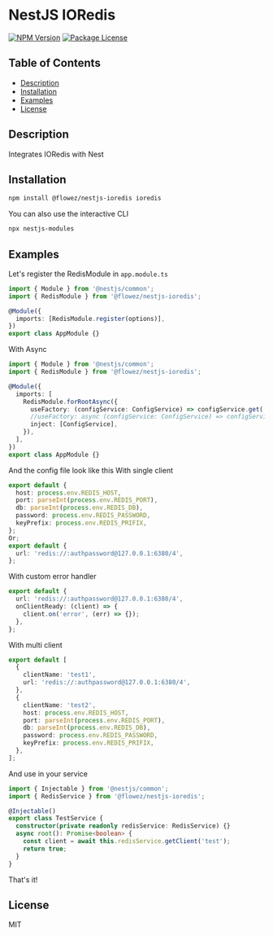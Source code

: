 # NestJS IORedis

<a href="https://www.npmjs.com/package/@flowez/nestjs-ioredis"><img src="https://img.shields.io/npm/v/@flowez/nestjs-ioredis.svg" alt="NPM Version" /></a>
<a href="https://www.npmjs.com/package/@flowez/nestjs-ioredis"><img src="https://img.shields.io/npm/l/@flowez/nestjs-ioredis.svg" alt="Package License" /></a>

## Table of Contents

- [Description](#description)
- [Installation](#installation)
- [Examples](#examples)
- [License](#license)

## Description

Integrates IORedis with Nest

## Installation

```bash
npm install @flowez/nestjs-ioredis ioredis
```

You can also use the interactive CLI

```sh
npx nestjs-modules
```

## Examples

Let's register the RedisModule in `app.module.ts`

```typescript
import { Module } from '@nestjs/common';
import { RedisModule } from '@flowez/nestjs-ioredis';

@Module({
  imports: [RedisModule.register(options)],
})
export class AppModule {}
```

With Async

```typescript
import { Module } from '@nestjs/common';
import { RedisModule } from '@flowez/nestjs-ioredis';

@Module({
  imports: [
    RedisModule.forRootAsync({
      useFactory: (configService: ConfigService) => configService.get('redis'), // or use async method
      //useFactory: async (configService: ConfigService) => configService.get('redis'),
      inject: [ConfigService],
    }),
  ],
})
export class AppModule {}
```

And the config file look like this
With single client

```typescript
export default {
  host: process.env.REDIS_HOST,
  port: parseInt(process.env.REDIS_PORT),
  db: parseInt(process.env.REDIS_DB),
  password: process.env.REDIS_PASSWORD,
  keyPrefix: process.env.REDIS_PRIFIX,
};
Or;
export default {
  url: 'redis://:authpassword@127.0.0.1:6380/4',
};
```

With custom error handler

```typescript
export default {
  url: 'redis://:authpassword@127.0.0.1:6380/4',
  onClientReady: (client) => {
    client.on('error', (err) => {});
  },
};
```

With multi client

```typescript
export default [
  {
    clientName: 'test1',
    url: 'redis://:authpassword@127.0.0.1:6380/4',
  },
  {
    clientName: 'test2',
    host: process.env.REDIS_HOST,
    port: parseInt(process.env.REDIS_PORT),
    db: parseInt(process.env.REDIS_DB),
    password: process.env.REDIS_PASSWORD,
    keyPrefix: process.env.REDIS_PRIFIX,
  },
];
```

And use in your service

```typescript
import { Injectable } from '@nestjs/common';
import { RedisService } from '@flowez/nestjs-ioredis';

@Injectable()
export class TestService {
  constructor(private readonly redisService: RedisService) {}
  async root(): Promise<boolean> {
    const client = await this.redisService.getClient('test');
    return true;
  }
}
```

That's it!

## License

MIT
